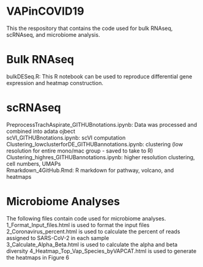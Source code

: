 # VAPinCOVID19
This the respository that contains the code used for bulk RNAseq, scRNAseq, and microbiome analysis.

# Bulk RNAseq
bulkDESeq.R: This R notebook can be used to reproduce differential gene expression and heatmap construction.

# scRNAseq 
PreprocessTrachAspirate_GITHUBnotations.ipynb: Data was processed and combined into adata ojbect  
scVI_GITHUBnotations.ipynb: scVI computation
Clustering_lowclusterforDE_GITHUBannotations.ipynb: clustering (low resolution for entire mono/mac group - saved to take to R)  
Clustering_highres_GITHUBannotations.ipynb: higher resolution clustering, cell numbers, UMAPs  
Rmarkdown_4GitHub.Rmd: R markdown for pathway, volcano, and heatmaps 

# Microbiome Analyses
The following files contain code used for microbiome analyses.  
1_Format_Input_files.html is used to format the input files
2_Coronavirus_percent.html is used to calculate the percent of reads assigned to SARS-CoV-2 in each sample  
3_Calculate_Alpha_Beta.html is used to calculate the alpha and beta diversity
4_Heatmap_Top_Vap_Species_byVAPCAT.html is used to generate the heatmaps in Figure 6 
